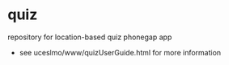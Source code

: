 # quiz
repository for location-based quiz phonegap app
- see uceslmo/www/quizUserGuide.html for more information
